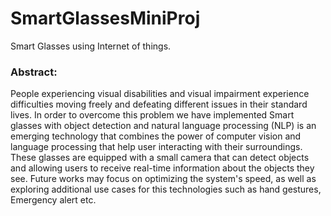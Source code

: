 # SmartGlassesMiniProj
Smart Glasses using Internet of things.

### Abstract:
People experiencing visual disabilities and visual impairment experience difficulties moving freely
and defeating different issues in their standard lives. In order to overcome this problem we have
implemented Smart glasses with object detection and natural language processing (NLP) is an
emerging technology that combines the power of computer vision and language processing that
help user interacting with their surroundings. These glasses are equipped with a small camera that
can detect objects and allowing users to receive real-time information about the objects they see.
Future works may focus on optimizing the system's speed, as well as exploring additional use
cases for this technologies such as hand gestures, Emergency alert etc.
 

